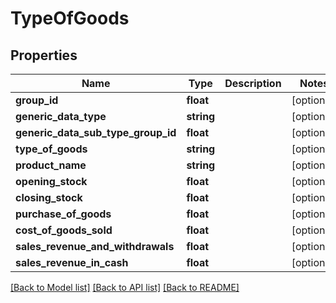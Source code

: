 # TypeOfGoods

## Properties
Name | Type | Description | Notes
------------ | ------------- | ------------- | -------------
**group_id** | **float** |  | [optional] 
**generic_data_type** | **string** |  | [optional] 
**generic_data_sub_type_group_id** | **float** |  | [optional] 
**type_of_goods** | **string** |  | [optional] 
**product_name** | **string** |  | [optional] 
**opening_stock** | **float** |  | [optional] 
**closing_stock** | **float** |  | [optional] 
**purchase_of_goods** | **float** |  | [optional] 
**cost_of_goods_sold** | **float** |  | [optional] 
**sales_revenue_and_withdrawals** | **float** |  | [optional] 
**sales_revenue_in_cash** | **float** |  | [optional] 

[[Back to Model list]](../../README.md#documentation-for-models) [[Back to API list]](../../README.md#documentation-for-api-endpoints) [[Back to README]](../../README.md)

